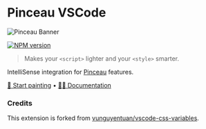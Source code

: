 # Pinceau VSCode

![Pinceau Banner](https://pinceau.dev/cover.jpg)

[![NPM version](https://img.shields.io/npm/v/pinceau?color=a1b858&label=)](https://www.npmjs.com/package/pinceau)

> Makes your `<script>` lighter and your `<style>` smarter.

IntelliSense integration for [Pinceau](https://github.com/Tahul/pinceau) features.

[🎨 Start painting](https://stackblitz.com/github/Tahul/vitesse-pinceau?file=src%2FApp.vue) • [🧑‍🎨 Documentation](https://pinceau.dev)

### Credits

This extension is forked from [vunguyentuan/vscode-css-variables](https://github.com/vunguyentuan/vscode-css-variables).
